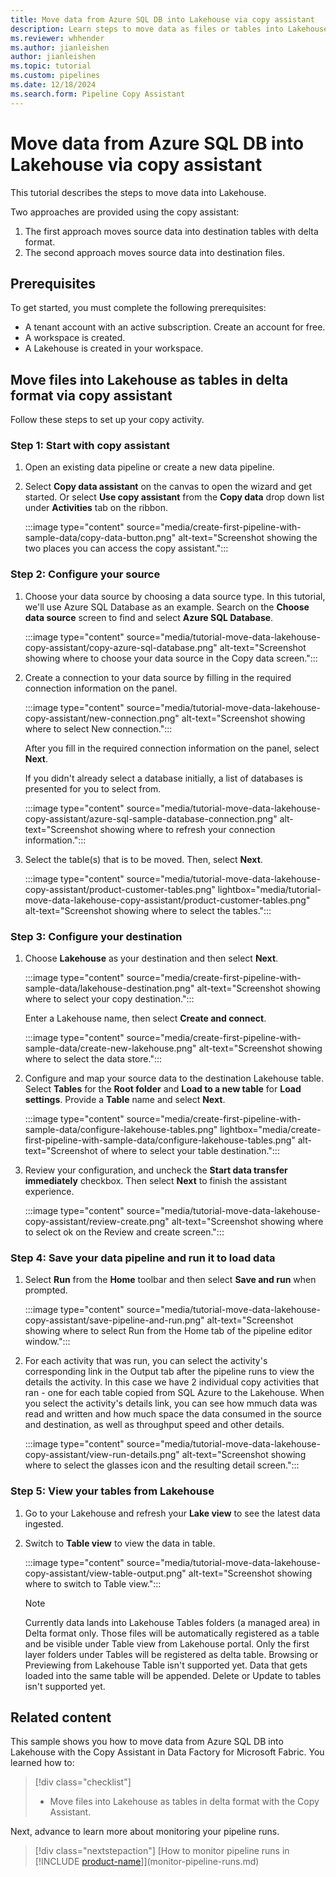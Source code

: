 ```yaml
---
title: Move data from Azure SQL DB into Lakehouse via copy assistant
description: Learn steps to move data as files or tables into Lakehouse.
ms.reviewer: whhender
ms.author: jianleishen
author: jianleishen
ms.topic: tutorial
ms.custom: pipelines
ms.date: 12/18/2024
ms.search.form: Pipeline Copy Assistant
---
```


# Move data from Azure SQL DB into Lakehouse via copy assistant

This tutorial describes the steps to move data into Lakehouse.

Two approaches are provided using the copy assistant:

1. The first approach moves source data into destination tables with delta format.
2. The second approach moves source data into destination files.

## Prerequisites

To get started, you must complete the following prerequisites:

- A tenant account with an active subscription. Create an account for free.
- A workspace is created.
- A Lakehouse is created in your workspace.

## Move files into Lakehouse as tables in delta format via copy assistant

Follow these steps to set up your copy activity.

### Step 1: Start with copy assistant

1. Open an existing data pipeline or create a new data pipeline.

1. Select **Copy data assistant** on the canvas to open the wizard and get started. Or select **Use copy assistant** from the **Copy data** drop down list under **Activities** tab on the ribbon.

   :::image type="content" source="media/create-first-pipeline-with-sample-data/copy-data-button.png" alt-text="Screenshot showing the two places you can access the copy assistant.":::

### Step 2: Configure your source

1. Choose your data source by choosing a data source type. In this tutorial, we'll use Azure SQL Database as an example. Search  on the **Choose data source** screen to find and select **Azure SQL Database**.

   :::image type="content" source="media/tutorial-move-data-lakehouse-copy-assistant/copy-azure-sql-database.png" alt-text="Screenshot showing where to choose your data source in the Copy data screen.":::

1. Create a connection to your data source by filling in the required connection information on the panel.

   :::image type="content" source="media/tutorial-move-data-lakehouse-copy-assistant/new-connection.png" alt-text="Screenshot showing where to select New connection.":::

   After you fill in the required connection information on the panel, select **Next**.

   If you didn't already select a database initially, a list of databases is presented for you to select from.

   :::image type="content" source="media/tutorial-move-data-lakehouse-copy-assistant/azure-sql-sample-database-connection.png" alt-text="Screenshot showing where to refresh your connection information.":::

1. Select the table(s) that is to be moved. Then, select **Next**.

   :::image type="content" source="media/tutorial-move-data-lakehouse-copy-assistant/product-customer-tables.png" lightbox="media/tutorial-move-data-lakehouse-copy-assistant/product-customer-tables.png" alt-text="Screenshot showing where to select the tables.":::

### Step 3: Configure your destination

1. Choose **Lakehouse** as your destination and then select **Next**.

   :::image type="content" source="media/create-first-pipeline-with-sample-data/lakehouse-destination.png" alt-text="Screenshot showing where to select your copy destination.":::

   Enter a Lakehouse name, then select **Create and connect**.

   :::image type="content" source="media/create-first-pipeline-with-sample-data/create-new-lakehouse.png" alt-text="Screenshot showing where to select the data store.":::

2. Configure and map your source data to the destination Lakehouse table. Select **Tables** for the **Root folder** and **Load to a new table** for **Load settings**. Provide a **Table** name and select **Next**.

   :::image type="content" source="media/create-first-pipeline-with-sample-data/configure-lakehouse-tables.png" lightbox="media/create-first-pipeline-with-sample-data/configure-lakehouse-tables.png" alt-text="Screenshot of where to select your table destination.":::

3. Review your configuration, and uncheck the **Start data transfer immediately** checkbox. Then select **Next** to finish the assistant experience.

   :::image type="content" source="media/tutorial-move-data-lakehouse-copy-assistant/review-create.png" alt-text="Screenshot showing where to select ok on the Review and create screen.":::

### Step 4: Save your data pipeline and run it to load data

1. Select **Run** from the **Home** toolbar and then select **Save and run** when prompted.

   :::image type="content" source="media/tutorial-move-data-lakehouse-copy-assistant/save-pipeline-and-run.png" alt-text="Screenshot showing where to select Run from the Home tab of the pipeline editor window.":::

2. For each activity that was run, you can select the activity's corresponding link in the Output tab after the pipeline runs to view the details the activity. In this case we have 2 individual copy activities that ran - one for each table copied from SQL Azure to the Lakehouse. When you select the activity's details link, you can see how mmuch data was read and written and how much space the data consumed in the source and destination, as well as throughput speed and other details.

   :::image type="content" source="media/tutorial-move-data-lakehouse-copy-assistant/view-run-details.png" alt-text="Screenshot showing where to select the glasses icon and the resulting detail screen.":::

### Step 5: View your tables from Lakehouse

1. Go to your Lakehouse and refresh your **Lake view** to see the latest data ingested.

2. Switch to **Table view** to view the data in table.

   :::image type="content" source="media/tutorial-move-data-lakehouse-copy-assistant/view-table-output.png" alt-text="Screenshot showing where to switch to Table view.":::

   > [!Note]
   > Currently data lands into Lakehouse Tables folders (a managed area) in Delta format only. Those files will be automatically registered as a table and be visible under Table view from Lakehouse portal.
   > Only the first layer folders under Tables will be registered as delta table.
   > Browsing or Previewing from Lakehouse Table isn't supported yet.
   > Data that gets loaded into the same table will be appended. Delete or Update to tables isn't supported yet.

## Related content

This sample shows you how to move data from Azure SQL DB into Lakehouse with the Copy Assistant in Data Factory for Microsoft Fabric.  You learned how to:

> [!div class="checklist"]
> - Move files into Lakehouse as tables in delta format with the Copy Assistant.

Next, advance to learn more about monitoring your pipeline runs.

> [!div class="nextstepaction"]
> [How to monitor pipeline runs in [!INCLUDE [product-name](../includes/product-name.md)]](monitor-pipeline-runs.md)
